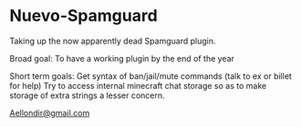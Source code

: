 Nuevo-Spamguard
===============

Taking up the now apparently dead Spamguard plugin.

Broad goal:
    To have a working plugin by the end of the year

Short term goals:
    Get syntax of ban/jail/mute commands (talk to ex or billet for help)
    Try to access internal minecraft chat storage so as to make storage of extra strings a lesser concern.

Aellondir@gmail.com